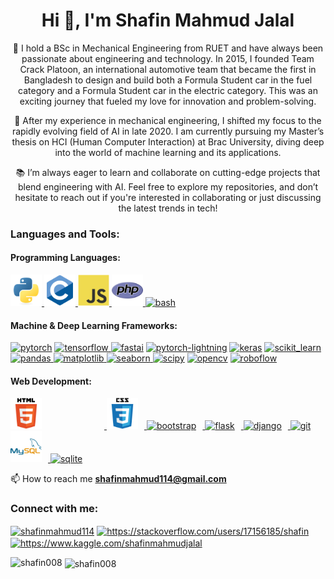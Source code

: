 <h1 align="center">Hi 👋, I'm Shafin Mahmud Jalal</h1>
<p align="center">🔧 I hold a BSc in Mechanical Engineering from RUET and have always been passionate about engineering and technology. In 2015, I founded Team Crack Platoon, an international automotive team that became the first in Bangladesh to design and build both a Formula Student car in the fuel category and a Formula Student car in the electric category. This was an exciting journey that fueled my love for innovation and problem-solving.</p> <p align="center">🚗 After my experience in mechanical engineering, I shifted my focus to the rapidly evolving field of AI in late 2020. I am currently pursuing my Master’s thesis on HCI (Human Computer Interaction) at Brac University, diving deep into the world of machine learning and its applications.</p> <p align="center">📚 I’m always eager to learn and collaborate on cutting-edge projects that blend engineering with AI. Feel free to explore my repositories, and don’t hesitate to reach out if you're interested in collaborating or just discussing the latest trends in tech!</p>


<h3 align="left">Languages and Tools:</h3>
<h4 align="left">Programming Languages:</h4>
<p align="left"> <a href="https://www.python.org" target="_blank" rel="noreferrer"> <img src="https://raw.githubusercontent.com/devicons/devicon/master/icons/python/python-original.svg" alt="python" width="50" height="50"/> </a> <a href="https://www.cprogramming.com/" target="_blank" rel="noreferrer"> <img src="https://raw.githubusercontent.com/devicons/devicon/master/icons/c/c-original.svg" alt="c" width="50" height="50"/> </a> <a href="https://developer.mozilla.org/en-US/docs/Web/JavaScript" target="_blank" rel="noreferrer"> <img src="https://raw.githubusercontent.com/devicons/devicon/master/icons/javascript/javascript-original.svg" alt="javascript" width="50" height="50"/> </a> <a href="https://www.php.net" target="_blank" rel="noreferrer"> <img src="https://raw.githubusercontent.com/devicons/devicon/master/icons/php/php-original.svg" alt="php" width="50" height="50"/> </a> <a href="https://www.gnu.org/software/bash/" target="_blank" rel="noreferrer"> <img src="https://upload.wikimedia.org/wikipedia/commons/4/4b/Bash_Logo_Colored.svg" alt="bash" width="50" height="50"/> </a> </p> <p></p>

<h4 align="left">Machine & Deep Learning Frameworks:</h4>
<p align="left"><a href="https://pytorch.org/" target="_blank" rel="noreferrer"> <img src="https://www.vectorlogo.zone/logos/pytorch/pytorch-icon.svg" alt="pytorch" width="50" height="50"/></a> <a href="https://www.tensorflow.org" target="_blank" rel="noreferrer"> <img src="https://www.vectorlogo.zone/logos/tensorflow/tensorflow-icon.svg" alt="tensorflow" width="50" height="50"/> </a> <a href="https://www.fast.ai/" target="_blank" rel="noreferrer"> <img src="https://fastpages.fast.ai/images/logo.png" alt="fastai" width="70" height="60"/></a> <a href="https://lightning.ai/docs/pytorch/stable/" target="_blank" rel="noreferrer"> <img src="https://miro.medium.com/v2/resize:fit:2400/1*f1Y6xXw2Uab_-T2Q0C02Zg.png" alt="pytorch-lightning" width="50" height="50"/></a> </a> <a href="https://keras.io/" target="_blank" rel="noreferrer"> <img src="https://upload.wikimedia.org/wikipedia/commons/a/ae/Keras_logo.svg" alt="keras" width="50" height="50"/></a> <a href="https://scikit-learn.org/" target="_blank" rel="noreferrer"> <img src="https://upload.wikimedia.org/wikipedia/commons/0/05/Scikit_learn_logo_small.svg" alt="scikit_learn" width="50" height="50"/> </a> <a href="https://pandas.pydata.org/" target="_blank" rel="noreferrer"> <img src="https://logowik.com/content/uploads/images/pandas8580.logowik.com.webp" alt="pandas" width="50" height="50"/> </a><a href="https://matplotlib.org/" target="_blank" rel="noreferrer"> <img src="https://upload.wikimedia.org/wikipedia/commons/8/84/Matplotlib_icon.svg" alt="matplotlib" width="50" height="50"/></a><a href="https://seaborn.pydata.org/" target="_blank" rel="noreferrer"> <img src="https://seaborn.pydata.org/_images/logo-mark-lightbg.svg" alt="seaborn" width="50" height="50"/> </a><a href="https://scipy.org/" target="_blank" rel="noreferrer"> <img src="https://upload.wikimedia.org/wikipedia/commons/b/b2/SCIPY_2.svg" alt="scipy" width="50" height="50"/></a> </a> <a href="https://opencv.org/" target="_blank" rel="noreferrer"> <img src="https://www.vectorlogo.zone/logos/opencv/opencv-icon.svg" alt="opencv" width="50" height="50"/></a> <a href="https://roboflow.com/" target="_blank" rel="noreferrer"> <img src="https://cdn-1.webcatalog.io/catalog/roboflow/roboflow-icon-filled-256.png?v=1714775694768" alt="roboflow" width="50" height="50"/></a> </a> <p></p> <p></p> <p></p>

<h4 align="left">Web Development:</h4>
<p align="left">
  <a href="https://www.w3.org/html/" target="_blank" rel="noreferrer">
    <img src="https://raw.githubusercontent.com/devicons/devicon/master/icons/html5/html5-original-wordmark.svg" alt="html5" width="50" height="50" style="margin-right: 100px;">
  </a>
  <a href="https://www.w3schools.com/css/" target="_blank" rel="noreferrer">
    <img src="https://raw.githubusercontent.com/devicons/devicon/master/icons/css3/css3-original-wordmark.svg" alt="css3" width="50" height="50" style="margin-right: 10px;">
  </a>
  <a href="https://getbootstrap.com" target="_blank" rel="noreferrer">
    <img src="https://encrypted-tbn0.gstatic.com/images?q=tbn:ANd9GcQqf-Kqyd8dSvhhufDguf9CsTZStGVsoSQ5dg&s" alt="bootstrap" width="40" height="40" style="margin-right: 10px;">
  </a>
  <a href="https://flask.palletsprojects.com/en/stable/" target="_blank" rel="noreferrer">
    <img src="https://encrypted-tbn0.gstatic.com/images?q=tbn:ANd9GcTsT23K8ZL8CyaQ25YpsG0N4bz_yDh7z1gKgQ&s" alt="flask" width="40" height="40" style="margin-right: 10px;">
  </a>
  <a href="https://www.djangoproject.com/" target="_blank" rel="noreferrer">
    <img src="https://cdn.worldvectorlogo.com/logos/django.svg" alt="django" width="40" height="40" style="margin-right: 10px;">
  </a>
  <a href="https://git-scm.com/" target="_blank" rel="noreferrer">
    <img src="https://www.vectorlogo.zone/logos/git-scm/git-scm-icon.svg" alt="git" width="50" height="50" style="margin-right: 10px;">
  </a>
  <a href="https://www.mysql.com/" target="_blank" rel="noreferrer">
    <img src="https://raw.githubusercontent.com/devicons/devicon/master/icons/mysql/mysql-original-wordmark.svg" alt="mysql" width="50" height="50" style="margin-right: 10px;">
  </a>
  <a href="https://www.sqlite.org/" target="_blank" rel="noreferrer">
    <img src="https://www.vectorlogo.zone/logos/sqlite/sqlite-icon.svg" alt="sqlite" width="50" height="50">
  </a>
</p> <p></p> <p></p> <p></p>

📫 How to reach me **shafinmahmud114@gmail.com** <p></p> <p></p> <p></p>

<h3 align="left">Connect with me:</h3> <p></p> <p></p> <p></p>
<p align="left">
<a href="https://twitter.com/shafinmahmud114" target="blank"><img align="center" src="https://raw.githubusercontent.com/rahuldkjain/github-profile-readme-generator/master/src/images/icons/Social/twitter.svg" alt="shafinmahmud114" height="30" width="40" /></a>
<a href="https://stackoverflow.com/users/https://stackoverflow.com/users/17156185/shafin" target="blank"><img align="center" src="https://raw.githubusercontent.com/rahuldkjain/github-profile-readme-generator/master/src/images/icons/Social/stack-overflow.svg" alt="https://stackoverflow.com/users/17156185/shafin" height="30" width="40" /></a>
<a href="https://kaggle.com/https://www.kaggle.com/shafinmahmudjalal" target="blank"><img align="center" src="https://raw.githubusercontent.com/rahuldkjain/github-profile-readme-generator/master/src/images/icons/Social/kaggle.svg" alt="https://www.kaggle.com/shafinmahmudjalal" height="30" width="40" /></a>
</p> <p></p> <p></p> <p></p>

<p><img align="left" src="https://github-readme-stats.vercel.app/api/top-langs?username=shafin008&show_icons=true&locale=en&layout=compact" alt="shafin008" /></p> <p></p> <p></p> <p></p>

<p>&nbsp;<img align="center" src="https://github-readme-stats.vercel.app/api?username=shafin008&show_icons=true&locale=en" alt="shafin008" /></p> <p></p> <p></p> <p></p>




